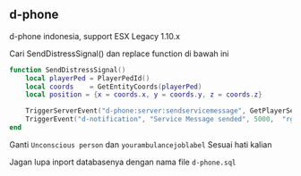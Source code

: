 ## d-phone
d-phone indonesia, support ESX Legacy 1.10.x

Cari SendDistressSignal() dan replace function di bawah ini

```lua
function SendDistressSignal()
	local playerPed = PlayerPedId()
	local coords    = GetEntityCoords(playerPed)
	local position = {x = coords.x, y = coords.y, z = coords.z}

	TriggerServerEvent("d-phone:server:sendservicemessage", GetPlayerServerId(PlayerId()), "Unconscious person", "yourambulancejoblabel", 0, 1, position, "5")
	TriggerEvent("d-notification", "Service Message sended", 5000,  "rgba(255, 0, 0, 0.8)")
end
```

Ganti `Unconscious person` dan `yourambulancejoblabel` Sesuai hati kalian


Jagan lupa inport databasenya dengan nama file `d-phone.sql`